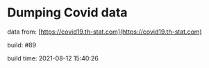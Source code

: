 Dumping Covid data
==================
                        
data from: [https://covid19.th-stat.com](https://covid19.th-stat.com)

build: #89

build time: 2021-08-12 15:40:26

